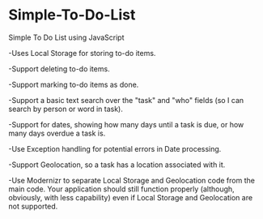 # Simple-To-Do-List
Simple To Do List using JavaScript

-Uses Local Storage for storing to-do items.

-Support deleting to-do items.

-Support marking to-do items as done.

-Support a basic text search over the "task" and "who" fields (so I can search by person or word in task).

-Support for dates, showing how many days until a task is due, or how many days overdue a task is.

-Use Exception handling for potential errors in Date processing.

-Support Geolocation, so a task has a location associated with it.

-Use Modernizr to separate Local Storage and Geolocation code from the main code. Your application should still function properly (although, obviously, with less capability) even if Local Storage and Geolocation are not supported.
